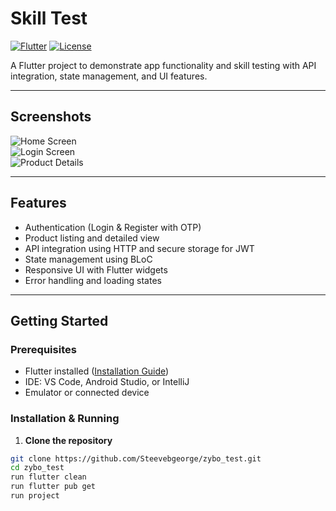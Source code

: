 # Skill Test

[![Flutter](https://img.shields.io/badge/Flutter-3.13.7-blue?logo=flutter&logoColor=white)](https://flutter.dev/)
[![License](https://img.shields.io/badge/License-MIT-green)](LICENSE)

A Flutter project to demonstrate app functionality and skill testing with API integration, state management, and UI features.

---

## Screenshots


![Home Screen](screenshots/Home.jpg)  
![Login Screen](screenshots/Login.jpg)  
![Product Details](screenshots/otp_verification.jpg)  

---

## Features

- Authentication (Login & Register with OTP)
- Product listing and detailed view
- API integration using HTTP and secure storage for JWT
- State management using BLoC
- Responsive UI with Flutter widgets
- Error handling and loading states

---

## Getting Started

### Prerequisites

- Flutter installed ([Installation Guide](https://docs.flutter.dev/get-started/install))
- IDE: VS Code, Android Studio, or IntelliJ
- Emulator or connected device

### Installation & Running

1. **Clone the repository**

```bash
git clone https://github.com/Steevebgeorge/zybo_test.git
cd zybo_test
run flutter clean
run flutter pub get
run project

